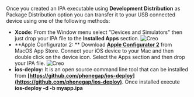 Once you created an IPA executable using **Development Distribution** as Package Distribution option you can transfer it to your USB connected device using one of the following methods:
* **Xcode:** From the Window menu select "Devices and Simulators" then just drop your IPA file to the **Installed Apps** section.
![Creo](creo_transfer_app_2.png)
* **Apple Configurator 2: ** Download **[Apple Configurator 2](https://itunes.apple.com/us/app/apple-configurator-2/id1037126344?mt=12)** from MacOS App Store. Connect your iOS device to your Mac and then double click on the device icon. Select the Apps section and then drop your IPA file.
![Creo](creo_transfer_app_3.png)
* **ios-deploy:** It is an open source command line tool that can be installed from **[https://github.com/phonegap/ios-deploy](https://github.com/phonegap/ios-deploy)**. 
Once installed execute **ios-deploy -d -b myapp.ipa**